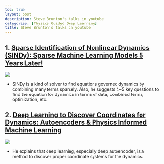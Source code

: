 ```yaml
---
toc: true
layout: post
description: Steve Brunton's talks in youtube
categories: [Physics Guided Deep Learning]
title: Steve Brunton's talks in youtube 
---
```


## 1. [Sparse Identification of Nonlinear Dynamics (SINDy): Sparse Machine Learning Models 5 Years Later!](https://www.youtube.com/watch?v=NxAn0oglMVw)
 [![](http://img.youtube.com/vi/NxAn0oglMVw/0.jpg)](https://www.youtube.com/watch?v=NxAn0oglMVw)
 - SINDy is a kind of solver to find equations governed dynamics by combining many terms sparsely. Also, he suggests 4~5 key questions to find the equation for dynamics in terms of data, combined terms, optimization, etc.

## 2. [Deep Learning to Discover Coordinates for Dynamics: Autoencoders & Physics Informed Machine Learning](https://www.youtube.com/watch?v=KmQkDgu-Qp0)
 [![](http://img.youtube.com/vi/KmQkDgu-Qp0/0.jpg)](https://www.youtube.com/watch?v=KmQkDgu-Qp0)
 - He explains that deep learning, especially deep autoencoder, is a method to discover proper coordinate systems for the dynamics.
